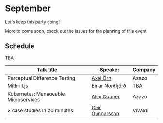 # September
Let's keep this party going!

More to come soon, check out the issues for the planning of this event

## Schedule
TBA

| Talk title                                   | Speaker                   | Company  |
|----------------------------------------------|---------------------------|----------|
| Perceptual Difference Testing                | [Axel Örn][#14]           | Azazo    |
| Mithrill.js                                 | [Einar Norðfjörð][#22]    | TBA      |
| Kubernetes: Manageable Microservices         | [Alex Couper][#37]        | Azazo    |
| 2 case studies in 20 minutes                                          | [Geir Gunnarsson][#42]                       | Vivaldi      |

[#14]: https://github.com/jsis/monthly-meetup/issues/14
[#22]: https://github.com/jsis/monthly-meetup/issues/22
[#37]: https://github.com/jsis/monthly-meetup/issues/37
[#42]: https://github.com/jsis/monthly-meetup/issues/42
